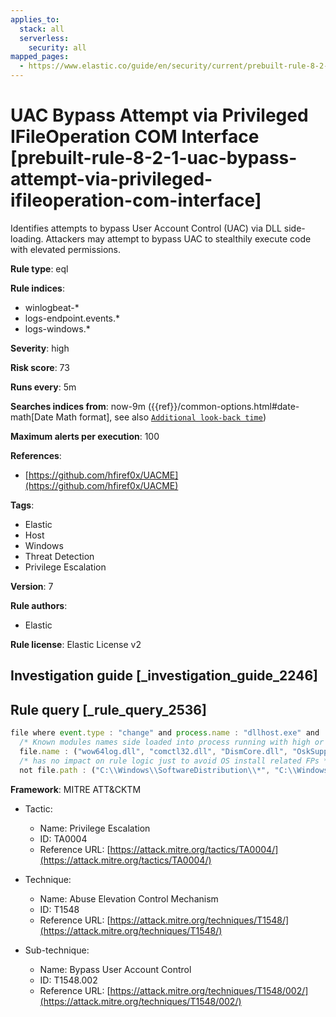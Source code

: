 ```yaml
---
applies_to:
  stack: all
  serverless:
    security: all
mapped_pages:
  - https://www.elastic.co/guide/en/security/current/prebuilt-rule-8-2-1-uac-bypass-attempt-via-privileged-ifileoperation-com-interface.html
---
```


# UAC Bypass Attempt via Privileged IFileOperation COM Interface [prebuilt-rule-8-2-1-uac-bypass-attempt-via-privileged-ifileoperation-com-interface]

Identifies attempts to bypass User Account Control (UAC) via DLL side-loading. Attackers may attempt to bypass UAC to stealthily execute code with elevated permissions.

**Rule type**: eql

**Rule indices**:

* winlogbeat-*
* logs-endpoint.events.*
* logs-windows.*

**Severity**: high

**Risk score**: 73

**Runs every**: 5m

**Searches indices from**: now-9m ({{ref}}/common-options.html#date-math[Date Math format], see also [`Additional look-back time`](docs-content://solutions/security/detect-and-alert/create-detection-rule.md#rule-schedule))

**Maximum alerts per execution**: 100

**References**:

* [https://github.com/hfiref0x/UACME](https://github.com/hfiref0x/UACME)

**Tags**:

* Elastic
* Host
* Windows
* Threat Detection
* Privilege Escalation

**Version**: 7

**Rule authors**:

* Elastic

**Rule license**: Elastic License v2

## Investigation guide [_investigation_guide_2246]



## Rule query [_rule_query_2536]

```js
file where event.type : "change" and process.name : "dllhost.exe" and
  /* Known modules names side loaded into process running with high or system integrity level for UAC Bypass, update here for new modules */
  file.name : ("wow64log.dll", "comctl32.dll", "DismCore.dll", "OskSupport.dll", "duser.dll", "Accessibility.ni.dll") and
  /* has no impact on rule logic just to avoid OS install related FPs */
  not file.path : ("C:\\Windows\\SoftwareDistribution\\*", "C:\\Windows\\WinSxS\\*")
```

**Framework**: MITRE ATT&CKTM

* Tactic:

    * Name: Privilege Escalation
    * ID: TA0004
    * Reference URL: [https://attack.mitre.org/tactics/TA0004/](https://attack.mitre.org/tactics/TA0004/)

* Technique:

    * Name: Abuse Elevation Control Mechanism
    * ID: T1548
    * Reference URL: [https://attack.mitre.org/techniques/T1548/](https://attack.mitre.org/techniques/T1548/)

* Sub-technique:

    * Name: Bypass User Account Control
    * ID: T1548.002
    * Reference URL: [https://attack.mitre.org/techniques/T1548/002/](https://attack.mitre.org/techniques/T1548/002/)



